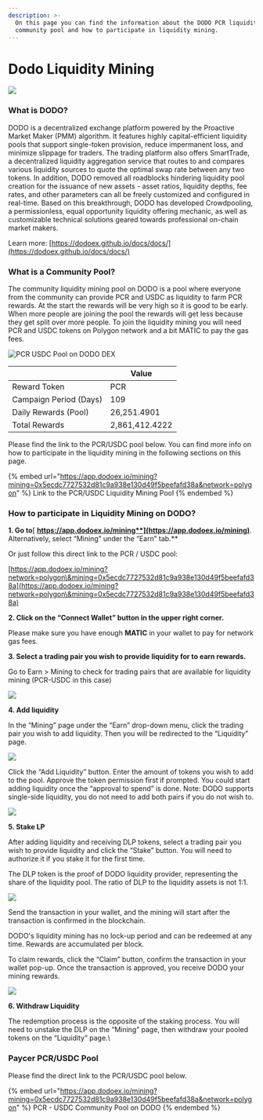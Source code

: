 ```yaml
---
description: >-
  On this page you can find the information about the DODO PCR liquidity mining
  community pool and how to participate in liquidity mining.
---
```


# Dodo Liquidity Mining

![](<../.gitbook/assets/dodo paycer pcr pool.png>)

### What is DODO?

DODO is a decentralized exchange platform powered by the Proactive Market Maker (PMM) algorithm. It features highly capital-efficient liquidity pools that support single-token provision, reduce impermanent loss, and minimize slippage for traders. The trading platform also offers SmartTrade, a decentralized liquidity aggregation service that routes to and compares various liquidity sources to quote the optimal swap rate between any two tokens. In addition, DODO removed all roadblocks hindering liquidity pool creation for the issuance of new assets - asset ratios, liquidity depths, fee rates, and other parameters can all be freely customized and configured in real-time. Based on this breakthrough, DODO has developed Crowdpooling, a permissionless, equal opportunity liquidity offering mechanic, as well as customizable technical solutions geared towards professional on-chain market makers.

Learn more: [https://dodoex.github.io/docs/docs/](https://dodoex.github.io/docs/docs/)

### What is a Community Pool?

The community liquidity mining pool on DODO is a pool where everyone from the community can provide PCR and USDC as liquidity to farm PCR rewards. At the start the rewards will be very high so it is good to be early. When more people are joining the pool the rewards will get less because they get split over more people. To join the liquidity mining you will need PCR and USDC tokens on Polygon network and a bit MATIC to pay the gas fees.

![PCR USDC Pool on DODO DEX](<../.gitbook/assets/PCR USDC pool.png>)

|                        | Value          |
| ---------------------- | -------------- |
| Reward Token           | PCR            |
| Campaign Period (Days) | 109            |
| Daily Rewards (Pool)   | 26,251.4901    |
| Total Rewards          | 2,861,412.4222 |

Please find the link to the PCR/USDC pool below. You can find more info on how to participate in the liquidity mining in the following sections on this page.

{% embed url="https://app.dodoex.io/mining?mining=0x5ecdc7727532d81c9a938e130d49f5beefafd38a&network=polygon" %}
Link to the PCR/USDC Liquidity Mining Pool
{% endembed %}

### How to participate in Liquidity Mining on DODO?

**1. Go to**[ **https://app.dodoex.io/mining**](https://app.dodoex.io/mining)**. Alternatively, select “Mining” under the “Earn” tab.**

Or just follow this direct link to the PCR / USDC pool:

[https://app.dodoex.io/mining?network=polygon\&mining=0x5ecdc7727532d81c9a938e130d49f5beefafd38a](https://app.dodoex.io/mining?network=polygon\&mining=0x5ecdc7727532d81c9a938e130d49f5beefafd38a)

**2. Click on the “Connect Wallet” button in the upper right corner.**

Please make sure you have enough **MATIC** in your wallet to pay for network gas fees.

**3. Select a trading pair you wish to provide liquidity for to earn rewards.**

Go to Earn > Mining to check for trading pairs that are available for liquidity mining (PCR-USDC in this case)

![](../.gitbook/assets/mceclip0.png)

**4. Add liquidity**

In the “Mining” page under the “Earn” drop-down menu, click the trading pair you wish to add liquidity. Then you will be redirected to the “Liquidity” page.

![](../.gitbook/assets/mceclip1.png)

Click the “Add Liquidity” button. Enter the amount of tokens you wish to add to the pool. Approve the token permission first if prompted. You could start adding liquidity once the “approval to spend” is done. Note: DODO supports single-side liquidity, you do not need to add both pairs if you do not wish to.

![](../.gitbook/assets/mceclip2.png)

**5. Stake LP**

After adding liquidity and receiving DLP tokens, select a trading pair you wish to provide liquidity and click the “Stake” button. You will need to authorize it if you stake it for the first time.

The DLP token is the proof of DODO liquidity provider, representing the share of the liquidity pool. The ratio of DLP to the liquidity assets is not 1:1.

![](../.gitbook/assets/mceclip3.png)

Send the transaction in your wallet, and the mining will start after the transaction is confirmed in the blockchain.

DODO's liquidity mining has no lock-up period and can be redeemed at any time. Rewards are accumulated per block.

To claim rewards, click the “Claim” button, confirm the transaction in your wallet pop-up. Once the transaction is approved, you receive DODO your mining rewards.

![](../.gitbook/assets/mceclip4.png)

**6. Withdraw Liquidity**

The redemption process is the opposite of the staking process. You will need to unstake the DLP on the “Mining” page, then withdraw your pooled tokens on the “Liquidity” page.\


### Paycer PCR/USDC Pool

Please find the direct link to the PCR/USDC pool below.&#x20;

{% embed url="https://app.dodoex.io/mining?mining=0x5ecdc7727532d81c9a938e130d49f5beefafd38a&network=polygon" %}
PCR - USDC Community Pool on DODO
{% endembed %}
